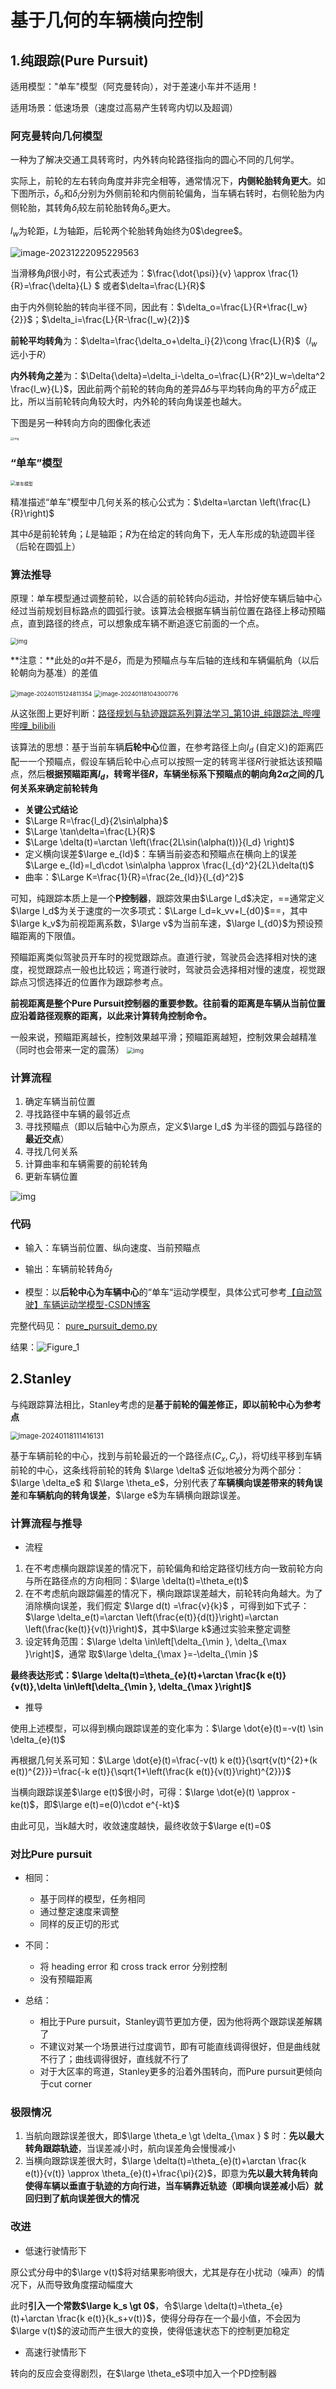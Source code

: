 # 基于几何的车辆横向控制

## 1.纯跟踪(Pure Pursuit)

适用模型："单车"模型（阿克曼转向），对于差速小车并不适用！

适用场景：低速场景（速度过高易产生转弯内切以及超调）



### 阿克曼转向几何模型

一种为了解决交通工具转弯时，内外转向轮路径指向的圆心不同的几何学。

实际上，前轮的左右转向角度并非完全相等，通常情况下，**内侧轮胎转角更大**。如下图所示，$\delta_o$和$\delta_i$分别为外侧前轮和内侧前轮偏角，当车辆右转时，右侧轮胎为内侧轮胎，其转角$\delta_i$较左前轮胎转角$\delta_o$更大。

$l_w$为轮距，$L$为轴距，后轮两个轮胎转角始终为0$\degree$。

![image-20231222095229563](imgs/image-20231222095229563.png)

当滑移角$\beta$很小时，有公式表述为：$\frac{\dot{\psi}}{v} \approx \frac{1}{R}=\frac{\delta}{L} $ 或者$\delta=\frac{L}{R}$

由于内外侧轮胎的转向半径不同，因此有：$\delta_o=\frac{L}{R+\frac{l_w}{2}}$；$\delta_i=\frac{L}{R-\frac{l_w}{2}}$

**前轮平均转角**为：$\delta=\frac{\delta_o+\delta_i}{2}\cong \frac{L}{R}$（$l_w$远小于$R$）

**内外转角之差**为：$\Delta{\delta}=\delta_i-\delta_o=\frac{L}{R^2}l_w=\delta^2 \frac{l_w}{L}$，因此前两个前轮的转向角的差异$\Delta{\delta}$与平均转向角的平方$\delta^2$成正比，所以当前轮转向角较大时，内外轮的转向角误差也越大。

下图是另一种转向方向的图像化表述

<img src="imgs/447963a8b2b849e48878f19a001a3f4f.png" alt="img" style="zoom: 33%;" />



### “单车”模型

<img src="imgs/70" alt="单车模型" style="zoom:50%;" />

精准描述“单车”模型中几何关系的核心公式为：$\delta=\arctan \left(\frac{L}{R}\right)$

其中$\delta$是前轮转角；$L$是轴距；$R$为在给定的转向角下，无人车形成的轨迹圆半径（后轮在圆弧上）



### 算法推导

原理：单车模型通过调整前轮，以合适的前轮转向$\delta$运动，并恰好使车辆后轴中心经过当前规划目标路点的圆弧行驶。该算法会根据车辆当前位置在路径上移动预瞄点，直到路径的终点，可以想象成车辆不断追逐它前面的一个点。

<img src="imgs/1" alt="img" style="zoom:67%;" />

**注意：**此处的$\alpha$并不是$\delta$，而是为预瞄点与车后轴的连线和车辆偏航角（以后轮朝向为基准）的差值

<img src="imgs/image-20240115124811354.png" alt="image-20240115124811354" style="zoom:67%;" />

<img src="imgs/image-20240118104300776.png" alt="image-20240118104300776" style="zoom:67%;" />

从这张图上更好判断：[路径规划与轨迹跟踪系列算法学习_第10讲_纯跟踪法_哔哩哔哩_bilibili](https://www.bilibili.com/video/BV1Ly4y177dF/?spm_id_from=333.337.search-card.all.click&vd_source=3da170c3416f78cfe40e1a7ba3a4f5f9)

该算法的思想：基于当前车辆**后轮中心**位置，在参考路径上向$l_d$ (自定义)的距离匹配一一个预瞄点，假设车辆后轮中心点可以按照一定的转弯半径$R$行驶抵达该预瞄点，然后**根据预瞄距离$l_d$，转弯半径$R$，车辆坐标系下预瞄点的朝向角$2\alpha$之间的几何关系来确定前轮转角**

-  **关键公式结论**
  - $\Large R=\frac{l_d}{2\sin\alpha}$
  - $\Large \tan\delta=\frac{L}{R}$
  - $\Large  \delta(t)=\arctan \left(\frac{2L\sin(\alpha(t))}{l_d} \right)$
  - 定义横向误差$\large e_{ld}$：车辆当前姿态和预瞄点在横向上的误差 $\Large e_{ld}=l_d\cdot \sin\alpha \approx \frac{l_{d}^2}{2L}\delta(t)$
  - 曲率：$\Large K=\frac{1}{R}=\frac{2e_{ld}}{l_{d}^2}$ 

可知，纯跟踪本质上是一个**P控制器**，跟踪效果由$\Large l_d$决定，==通常定义$\large l_d$为关于速度的一次多项式：$\Large l_d=k_vv+l_{d0}$==，其中$\large k_v$为前视距离系数，$\large v$为当前车速，$\large l_{d0}$为预设预瞄距离的下限值。  

预瞄距离类似驾驶员开车时的视觉跟踪点。直道行驶，驾驶员会选择相对快的速度，视觉跟踪点一般也比较远；弯道行驶时，驾驶员会选择相对慢的速度，视觉跟踪点习惯选择近的位置作为跟踪参考点。

**前视距离是整个Pure Pursuit控制器的重要参数。往前看的距离是车辆从当前位置应沿着路径观察的距离，以此来计算转角控制命令。**

一般来说，预瞄距离越长，控制效果越平滑；预瞄距离越短，控制效果会越精准（同时也会带来一定的震荡） <img src="imgs/d4f52f06402e49e7a7710b2c293d99df.jpeg" alt="img" style="zoom:67%;" />

#### 

### 计算流程

1. 确定车辆当前位置
2. 寻找路径中车辆的最邻近点
3. 寻找预瞄点（即以后轴中心为原点，定义$\large l_d$ 为半径的圆弧与路径的**最近交点**）
4. 寻找几何关系
5. 计算曲率和车辆需要的前轮转角
6. 更新车辆位置

![img](imgs/36dd69471ab04a1c8e2c32d689aa21d7.png)

### 代码

- 输入：车辆当前位置、纵向速度、当前预瞄点
- 输出：车辆前轮转角$\delta_f$

- 模型：以**后轮中心为车辆中心**的“单车“运动学模型，具体公式可参考[【自动驾驶】车辆运动学模型-CSDN博客](https://blog.csdn.net/weixin_42301220/article/details/124747072?spm=1001.2014.3001.5501)

完整代码见： [pure_pursuit_demo.py](代码\pure_pursuit_demo.py) 

结果：![Figure_1](imgs/Figure_1.png)



## 2.Stanley

与纯跟踪算法相比，Stanley考虑的是**基于前轮的偏差修正，即以前轮中心为参考点**

<img src="imgs/image-20240118111416131.png" alt="image-20240118111416131" style="zoom: 80%;" />

基于车辆前轮的中心，找到与前轮最近的一个路径点($C_x,C_y$)，将切线平移到车辆前轮的中心，这条线将前轮的转角 $\large \delta$ 近似地被分为两个部分：$\large \delta_e$ 和 $\large \theta_e$，分别代表了**车辆横向误差带来的转角误差**和**车辆航向的转角误差**，$\large e$为车辆横向跟踪误差。



### 计算流程与推导

- 流程

1. 在不考虑横向跟踪误差的情况下，前轮偏角和给定路径切线方向一致前轮方向与所在路径点的方向相同：$\large \delta(t)=\theta_e(t)$
2. 在不考虑航向跟踪偏差的情况下，横向跟踪误差越大，前轮转向角越大。为了消除横向误差，我们假定 $\large d(t) =\frac{v}{k}$ ，可得到如下式子：$\large \delta_e(t)=\arctan \left(\frac{e(t)}{d(t)}\right)=\arctan \left(\frac{ke(t)}{v(t)}\right)$，其中$\large k$通过实验来整定调整
3. 设定转角范围：$\large \delta \in\left[\delta_{\min }, \delta_{\max }\right]$，通常 取$\large \delta_{\max }=-\delta_{\min }$

**最终表达形式：$\large \delta(t)=\theta_{e}(t)+\arctan \frac{k e(t)}{v(t)},\delta \in\left[\delta_{\min }, \delta_{\max }\right]$**



- 推导

使用上述模型，可以得到横向跟踪误差的变化率为：$\large \dot{e}(t)=-v(t) \sin \delta_{e}(t)$

再根据几何关系可知：$\Large \dot{e}(t)=\frac{-v(t) k e(t)}{\sqrt{v(t)^{2}+(k e(t))^{2}}}=\frac{-k e(t)}{\sqrt{1+\left(\frac{k e(t)}{v(t)}\right)^{2}}}$

当横向跟踪误差$\large e(t)$很小时，可得：$\large \dot{e}(t) \approx -ke(t)$，即$\large e(t)=e(0)\cdot e^{-kt}$

由此可见，当k越大时，收敛速度越快，最终收敛于$\large e(t)=0$



### 对比Pure pursuit

- 相同：
  - 基于同样的模型，任务相同
  - 通过整定速度来调整
  - 同样的反正切的形式
- 不同：
  - 将 heading error 和 cross track error 分别控制
  - 没有预瞄距离

- 总结：
  - 相比于Pure pursuit，Stanley调节更加方便，因为他将两个跟踪误差解耦了
  - 不建议对某一个场景进行过度调节，即有可能直线调得很好，但是曲线就不行了；曲线调得很好，直线就不行了
  - 对于大区率的弯道，Stanley更多的沿着外围转向，而Pure pursuit更倾向于cut corner 



### 极限情况

1. 当航向跟踪误差很大，即$\large \theta_e \gt \delta_{\max } $ 时：**先以最大转角跟踪轨迹**，当误差减小时，航向误差角会慢慢减小
2. 当横向跟踪误差很大时，$\large \delta(t)=\theta_{e}(t)+\arctan \frac{k e(t)}{v(t)} \approx \theta_{e}(t)+\frac{\pi}{2}$，即意为**先以最大转角转向使得车辆以垂直于轨迹的方向行进，当车辆靠近轨迹（即横向误差减小后）就回归到了航向误差很大的情况**



### 改进

- 低速行驶情形下

原公式分母中的$\large v(t)$将对结果影响很大，尤其是存在小扰动（噪声）的情况下，从而导致角度摆动幅度大

此时**引入一个常数$\large k_s \gt 0$**，令$\large \delta(t)=\theta_{e}(t)+\arctan \frac{k e(t)}{k_s+v(t)}$，使得分母存在一个最小值，不会因为$\large v(t)$的波动而产生很大的变换，使得低速状态下的控制更加稳定

- 高速行驶情形下

转向的反应会变得剧烈，在$\large \theta_e$项中加入一个PD控制器